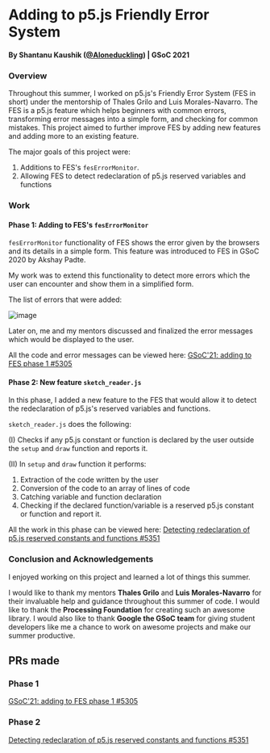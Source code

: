   # Adding to p5.js Friendly Error System

#### By Shantanu Kaushik ([@Aloneduckling](https://github.com/Aloneduckling)) | GSoC 2021

### Overview
Throughout this summer, I worked on p5.js's Friendly Error System (FES in short) under the mentorship of Thales Grilo and Luis Morales-Navarro. The FES is a p5.js feature
which helps beginners with common errors, transforming error messages into a simple form, and checking for common mistakes. 
This project aimed to further improve FES by adding new features and adding more to an existing feature.

The major goals of this project were:
1.  Additions to FES's `fesErrorMonitor`.
2.  Allowing FES to detect redeclaration of p5.js reserved variables and functions


### Work
#### Phase 1: Adding to FES's `fesErrorMonitor`

`fesErrorMonitor` functionality of FES shows the error given by the browsers and its details in a simple form. This feature was introduced to FES in GSoC 2020 by Akshay Padte.

My work was to extend this functionality to detect more errors which the user can encounter and show them in a simplified form.

The list of errors that were added:

![image](https://user-images.githubusercontent.com/54030684/129186690-1f8739ef-3748-455d-96f6-c7488f141346.png)

Later on, me and my mentors discussed and finalized the error messages which would be displayed to the user.

All the code and error messages can be viewed here: [GSoC'21: adding to FES phase 1 #5305](https://github.com/processing/p5.js/pull/5305)

#### Phase 2: New feature `sketch_reader.js`

In this phase, I added a new feature to the FES that would allow it to detect the redeclaration of p5.js's reserved variables and functions.

`sketch_reader.js` does the following:

(I) Checks if any p5.js constant or function is declared by the user outside the `setup` and `draw` function and reports it.

(II) In `setup` and `draw` function it performs:
 1. Extraction of the code written by the user
 2. Conversion of the code to an array of lines of code
 3. Catching variable and function declaration
 4. Checking if the declared function/variable is a reserved p5.js constant or function and report it.

All the work in this phase can be viewed here: [Detecting redeclaration of p5.js reserved constants and functions #5351](https://github.com/processing/p5.js/pull/5351)

### Conclusion and Acknowledgements

I enjoyed working on this project and learned a lot of things this summer. 

I would like to thank my mentors **Thales Grilo** and **Luis Morales-Navarro** for their invaluable help and guidance throughout this summer of code. I would like to thank the **Processing Foundation** for creating such an awesome library. I would also like to thank **Google the GSoC team** for giving student developers like me a chance to work on awesome projects and make our summer productive. 

## PRs made

### Phase 1
[GSoC'21: adding to FES phase 1 #5305](https://github.com/processing/p5.js/pull/5305)
### Phase 2
[Detecting redeclaration of p5.js reserved constants and functions #5351](https://github.com/processing/p5.js/pull/5351)
